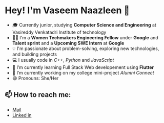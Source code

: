 # Hey! I'm Vaseem Naazleen  👋 

- 🎓 Currently junior, studying **Computer Science and Engineering** at Vasireddy Venkatadri Institute of technology
- 👩‍💻 I'm a **Women Techmakers Engineering Fellow** under **Google** and **Talent sprint** and a **Upcoming SWE Intern** at **Google**
- 💡 I'm passionate about problem-solving, exploring new technologies, and building projects
- 💻 I usually code in *C++*, *Python* and *JavaScript*
- 🌱 I’m currently learning Full Stack Web developement using **Flutter**
- 🔭 I’m currently working on my college mini-project *Alumni Connect*
- 😄 Pronouns: She/Her

<!--
**vnaazleen/vnaazleen** is a ✨ _special_ ✨ repository because its `README.md` (this file) appears on your GitHub profile.

Here are some ideas to get you started:

- 🔭 I’m currently working on ...
- 🌱 I’m currently learning ...
- 👯 I’m looking to collaborate on ...
- 🤔 I’m looking for help with ...
- 💬 Ask me about ...
- 📫 How to reach me: ...
- 😄 Pronouns: ...
- ⚡ Fun fact: ...
-->



## 📫 How to reach me: 

* [Mail](mailto:shaikvaseemnaazleen@gmail.com)
* [Linked in](https://www.linkedin.com/in/vaseem-naazleen/)
